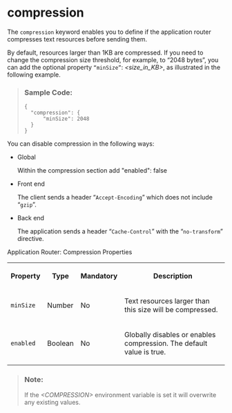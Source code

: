 <!-- loioff906e7f99dd4b3a814fbf696433ed99 -->

# compression

The `compression` keyword enables you to define if the application router compresses text resources before sending them.



By default, resources larger than 1KB are compressed. If you need to change the compression size threshold, for example, to “2048 bytes”, you can add the optional property `“minSize”`: *<size\_in\_KB\>*, as illustrated in the following example.

> ### Sample Code:  
> ```
> {
>   "compression": {
>       "minSize": 2048
>   }
> }
> ```

You can disable compression in the following ways:

-   Global

    Within the compression section add "enabled": false

-   Front end

    The client sends a header “`Accept-Encoding`” which does not include “`gzip`”.

-   Back end

    The application sends a header “`Cache-Control`” with the “`no-transform`” directive.


<a name="loioff906e7f99dd4b3a814fbf696433ed99__table_ikc_z2n_tx"/>Application Router: Compression Properties


<table>
<tr>
<th>

Property



</th>
<th>

Type



</th>
<th>

Mandatory



</th>
<th>

Description



</th>
</tr>
<tr>
<td>

 `minSize` 



</td>
<td>

Number



</td>
<td>

No



</td>
<td>

Text resources larger than this size will be compressed.



</td>
</tr>
<tr>
<td>

 `enabled` 



</td>
<td>

Boolean



</td>
<td>

No



</td>
<td>

Globally disables or enables compression. The default value is true.



</td>
</tr>
</table>

> ### Note:  
> If the *<COMPRESSION\>* environment variable is set it will overwrite any existing values.

